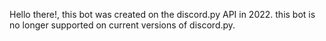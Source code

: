 Hello there!, this bot was created on the discord.py API in 2022.
this bot is no longer supported on current versions of discord.py.
